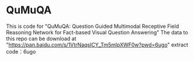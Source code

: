 # QuMuQA
This is code for "QuMuQA: Question Guided Multimodal Receptive Field Reasoning Network for Fact-based Visual Question Answering"
The data to this repo can be download at "https://pan.baidu.com/s/1VtrNaqsICY_Tm5mlpXWF0w?pwd=6ugo" extract code：6ugo
